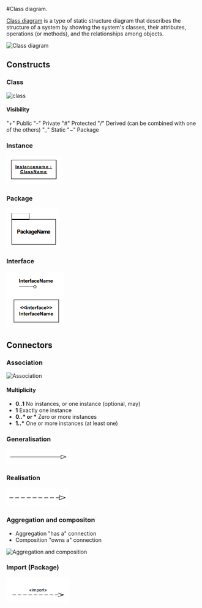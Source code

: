 #Class diagram.

[Class diagram](http://en.wikipedia.org/wiki/Class_diagram) is a type of static structure diagram that describes the structure of a system by showing the system's classes, their attributes, operations (or methods), and the relationships among objects.

![Class diagram](http://upload.wikimedia.org/wikipedia/commons/4/41/BankAccount1.svg)

## Constructs

### Class

![class](class_class.png)

#### Visibility

"+"       Public 
"-"       Private 
"#"       Protected 
"/"       Derived (can be combined with one of the others)
"_"       Static
"~"       Package

### Instance

![Instance](class_instance.png)

### Package

![Package](class_package.png)

### Interface

![Interface](class_interface.png)

## Connectors

### Association

![Association](http://upload.wikimedia.org/wikipedia/commons/4/4d/UML_role_example.gif)

#### Multiplicity

* __0..1__	No instances, or one instance (optional, may)
* __1__	Exactly one instance
* __0..* or *__	Zero or more instances
* __1..*__	One or more instances (at least one)


### Generalisation

![Generalisation](class_generalisation.png)

### Realisation

![Realisation](class_realisation.png)

### Aggregation and compositon

* Aggregation "has a" connection
* Composition "owns a" connection

![Aggregation and composition](http://upload.wikimedia.org/wikipedia/en/9/9f/AggregationAndComposition.svg)

### Import (Package)

![Import](class_import.png)

